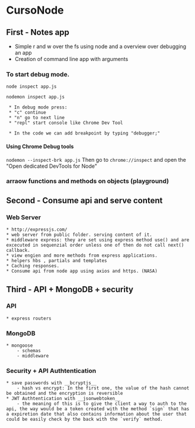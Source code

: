 # CursoNode

## First - Notes app

* Simple r and w over the fs using node and a overview over debugging an app
* Creation of command line app with arguments

### To start debug mode.
```node inspect app.js```
 
```nodemon inspect app.js```

``` 
 * In debug mode press:
 * "c" continue
 * "n" go to next line
 * "repl" start console like Chrome Dev Tool

 * In the code we can add breakpoint by typing "debugger;"
```
#### Using Chrome Debug tools
```nodemon --inspect-brk app.js```
Then go to ```chrome://inspect``` and open the "Open dedicated DevTools for Node"

### arraow functions and methods on objects (playground)

## Second - Consume api and serve content

### Web Server
    * http://expressjs.com/
    * web server from public folder. serving content of it.
    * middleware express: they are set using express method use() and are excecuted in sequenzial order unless one of then do not call next() callback.
    * view engien and more methods from express applications.
    * helpers hbs , partials and templates
    * Caching responses.
    * Consume api from node app using axios and https. (NASA)

## Third - API + MongoDB + security

### API
    * express routers

### MongoDB
    * mongoose
        - schemas
        - middleware

### Security + API Authtentication
    * save passwords with __bcryptjs__
        - hash vs encrypt: In the first one, the value of the hash cannot be obtained and the encryption is reversible
    * JWT Authtentication with __jsonwebtoken__
        - the meaning of this is to give the client a way to auth to the api, the way would be a token created with the method `sign` that has a expiretion date that also contains information about the user that could be easily check by the back with the `verify` method.